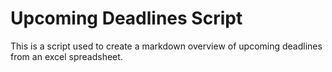 # Upcoming Deadlines Script

This is a script used to create a markdown overview of upcoming deadlines from an excel spreadsheet.
